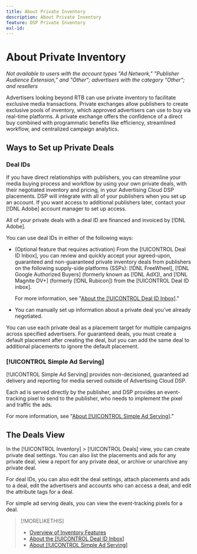 ```yaml
---
title: About Private Inventory
description: About Private Inventory
feature: DSP Private Inventory
exl-id: 
---
```

# About Private Inventory

*Not available to users with the account types "Ad Network," "Publisher Audience Extension," and "Other"; advertisers with the category "Other"; and resellers*

Advertisers looking beyond RTB can use private inventory to facilitate exclusive media transactions. Private exchanges allow publishers to create exclusive pools of inventory, which approved advertisers can use to buy via real-time platforms. A private exchange offers the confidence of a direct buy combined with programmatic benefits like efficiency, streamlined workflow, and centralized campaign analytics.

## Ways to Set up Private Deals

### Deal IDs

If you have direct relationships with publishers, you can streamline your media buying process and workflow by using your own private deals, with their negotiated inventory and pricing, in your Advertising Cloud DSP placements. DSP will integrate with all of your publishers when you set up an account. If you want access to additional publishers later, contact your [!DNL Adobe] account manager to set up access. <!-- + sentence from Ramey? (no longer here) about how we certify the publishers -->

All of your private deals with a deal ID are financed and invoiced by [!DNL Adobe].

You can use deal IDs in either of the following ways:

* (Optional feature that requires activation) From the [!UICONTROL Deal ID Inbox], you can review and quickly accept your agreed-upon, guaranteed and non-guaranteed private inventory deals from publishers on the following supply-side platforms (SSPs): [!DNL FreeWheel], [!DNL Google Authorized Buyers] (formerly known as [!DNL AdX]), and [!DNL Magnite DV+] (formerly [!DNL Rubicon]) from the [!UICONTROL Deal ID inbox].

    For more information, see "[About the [!UICONTROL Deal ID Inbox]](deal-id-inbox-about.md)."

* You can manually set up information about a private deal you've already negotiated. 

You can use each private deal as a placement target for multiple campaigns across specified advertisers. For guaranteed deals, you must create a default placement after creating the deal, but you can add the same deal to additional placements to ignore the default placement.

### [!UICONTROL Simple Ad Serving]

[!UICONTROL Simple Ad Serving] provides non-decisioned, guaranteed ad delivery and reporting for media served outside of Advertising Cloud DSP.

Each ad is served directly by the publisher, and DSP provides an event-tracking pixel to send to the publisher, who needs to implement the pixel and traffic the ads.

For more information, see "[About [!UICONTROL Simple Ad Serving]](simple-deal-about.md)."

## The Deals View

In the [!UICONTROL Inventory] > [!UICONTROL Deals] view, you can create private deal settings. You can also list the placements and ads for any private deal, view a report for any private deal, or archive or unarchive any private deal.

For deal IDs, you can also edit the deal settings, attach placements and ads to a deal, edit the advertisers and accounts who can access a deal, and edit the attribute tags for a deal.

For simple ad serving deals, you can view the event-tracking pixels for a deal.

>[!MORELIKETHIS]
>
>* [Overview of Inventory Features](/help/dsp/inventory/inventory-overview.md)
>* [About the [!UICONTROL Deal ID Inbox]](/help/dsp/inventory/deal-id-inbox-about.md)
>* [About [!UICONTROL Simple Ad Serving]](simple-deal-about.md)
